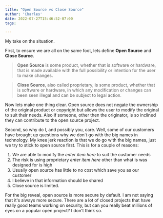```yaml
---
title: "Open Source vs Close Source"
author: 'Charles'
date: 2022-07-27T15:46:52-07:00
tags:

---
```


My take on the situation. 

First, to ensure we are all on the same foot, lets define **Open Source** and **Close Source**. 

>**Open Source** is some product, whether that is software or hardware, that is made available with the full possibility or intention for the user to make changes. 

>**Close Source**, also called proprietary, is some product, whether that is software or hardware, in which any modification or changes can been seen illegal and can be subject to legal action. 

Now lets make one thing clear. Open source does not negate the ownership of the original product or copyright but allows the user to modify the original to suit their needs. Also if someone, other then the originator, is so inclined they can contribute to the open source project.

Second, so why do I, and possibly you, care. Well, some of our customers have brought up questions why we don't go with the big names in technology. My knee jerk reaction is that we do go with the big names, just we try to stick to open source first. This is for a couple of reasons:
1. We are able to modify the *enter item here* to suit the customer needs
2. The risk is using proprietary *enter item here* other than what is was designed for is high
3. Usually open source has little to no cost which save you as our customer
4. I believe in that information should be shared
5. Close source is limited.

For the big reveal, open source is more secure by default. I am not saying that it's always more secure. There are a lot of closed projects that have really good teams working on security, but can you really beat millions of eyes on a popular open project? I don't think so. 